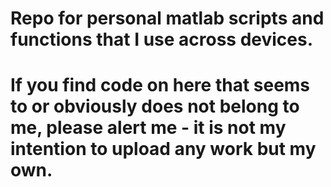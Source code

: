 # Repo for personal matlab scripts and functions that I use across devices.
# If you find code on here that seems to or obviously does not belong to me, please alert me - it is not my intention to upload any work but my own.
